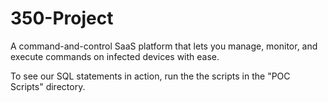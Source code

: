 # 350-Project

A command-and-control SaaS platform that lets you manage, monitor, and execute commands on infected devices with ease.

To see our SQL statements in action, run the the scripts in the "POC Scripts" directory.

